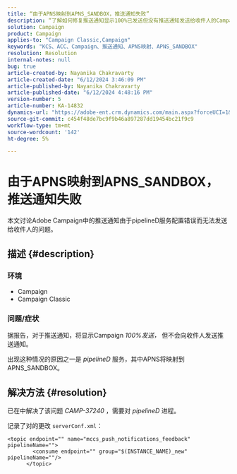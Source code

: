```yaml
---
title: “由于APNS映射到APNS_SANDBOX，推送通知失败”
description: “了解如何修复推送通知显示100%已发送但没有推送通知发送给收件人的Campaign Classic问题。”
solution: Campaign
product: Campaign
applies-to: "Campaign Classic,Campaign"
keywords: "KCS、ACC、Campaign、推送通知、APNS映射、APNS_SANDBOX"
resolution: Resolution
internal-notes: null
bug: true
article-created-by: Nayanika Chakravarty
article-created-date: "6/12/2024 3:46:09 PM"
article-published-by: Nayanika Chakravarty
article-published-date: "6/12/2024 4:48:16 PM"
version-number: 5
article-number: KA-14832
dynamics-url: "https://adobe-ent.crm.dynamics.com/main.aspx?forceUCI=1&pagetype=entityrecord&etn=knowledgearticle&id=c37bbfdf-d228-ef11-840b-0022480a40c2"
source-git-commit: c454f48de7bc9f9b46a897287dd19454bc21f9c9
workflow-type: tm+mt
source-wordcount: '142'
ht-degree: 5%

---
```


# 由于APNS映射到APNS_SANDBOX，推送通知失败


本文讨论Adobe Campaign中的推送通知由于pipelineD服务配置错误而无法发送给收件人的问题。

## 描述 {#description}


### <b>环境</b>

- Campaign
- Campaign Classic




### <b>问题/症状</b>

据报告，对于推送通知，将显示Campaign *100%发送，* 但不会向收件人发送推送通知。

出现这种情况的原因之一是 *pipelineD* 服务，其中APNS将映射到APNS_SANDBOX。


## 解决方法 {#resolution}


已在中解决了该问题 *CAMP-37240* ，需要对 *pipelineD* 进程。

记录了对的更改 `serverConf.xml`：


```
<topic endpoint="" name="mccs_push_notifications_feedback" pipelineName="">
        <consume endpoint="" group="$(INSTANCE_NAME)_new" pipelineName=""/>
      </topic>
```

